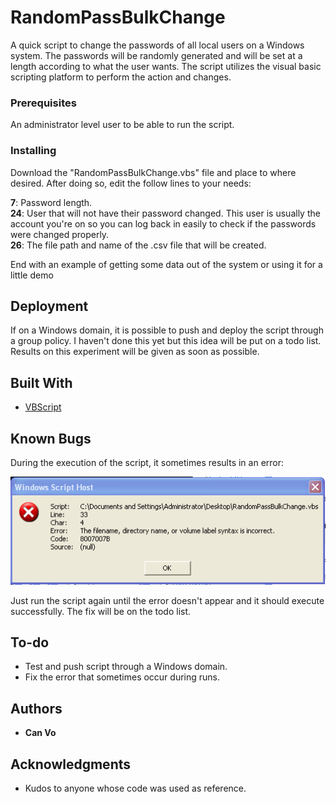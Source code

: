
# RandomPassBulkChange

A quick script to change the passwords of all local users on a Windows system. The passwords will be randomly generated and will be set at a length according to what the user wants. The script utilizes the visual basic scripting platform to perform the action and changes.

### Prerequisites

An administrator level user to be able to run the script.

### Installing

Download the "RandomPassBulkChange.vbs" file and place to where desired. After doing so, edit the follow lines to your needs:

**7**:  Password length. <br />
**24**: User that will not have their password changed. This user is usually the account you're on so you can log back in easily to check if the passwords were changed properly. <br />
**26**: The file path and name of the .csv file that will be created. <br />

End with an example of getting some data out of the system or using it for a little demo

## Deployment

If on a Windows domain, it is possible to push and deploy the script through a group policy. I haven't done this yet but this idea will be put on a todo list. Results on this experiment will be given as soon as possible.

## Built With

* [VBScript](https://docs.microsoft.com/en-us/previous-versions/windows/internet-explorer/ie-developer/vb-script/t0aew7h6(v%3dvs.84))

## Known Bugs

During the execution of the script, it sometimes results in an error:

<img src="Error.png" width="900" />


Just run the script again until the error doesn't appear and it should execute successfully. The fix will be on the todo list.

## To-do

* Test and push script through a Windows domain.
* Fix the error that sometimes occur during runs.

## Authors

* **Can Vo**


## Acknowledgments

* Kudos to anyone whose code was used as reference.
